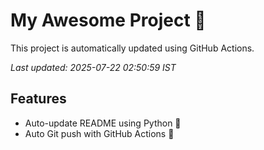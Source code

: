 # My Awesome Project 🚀

This project is automatically updated using GitHub Actions.

_Last updated: 2025-07-22 02:50:59 IST_

## Features
- Auto-update README using Python 🐍
- Auto Git push with GitHub Actions 🤖
